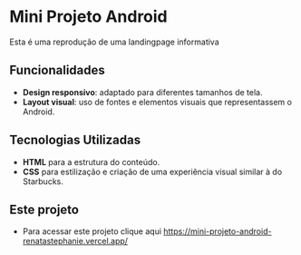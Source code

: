 # Mini Projeto Android

Esta é uma reprodução de uma landingpage informativa

## Funcionalidades

- **Design responsivo**: adaptado para diferentes tamanhos de tela.
- **Layout visual**: uso de fontes e elementos visuais que representassem o Android.

## Tecnologias Utilizadas

- **HTML** para a estrutura do conteúdo.
- **CSS** para estilização e criação de uma experiência visual similar à do Starbucks.

## Este projeto
- Para acessar este projeto clique aqui https://mini-projeto-android-renatastephanie.vercel.app/
